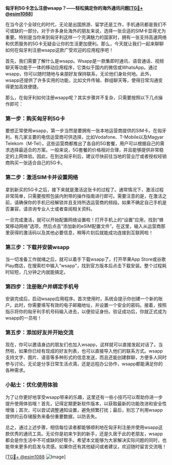 **匈牙利5G卡怎么注册wsapp？——轻松搞定你的海外通讯问题[[TG💪+ @esim1088](https://t.me/s/esim1088)]**

在当今这个全球化的时代，无论是出国旅游、留学还是工作，手机通讯都是我们不可或缺的一部分。对于许多身处海外的朋友来说，选择一张合适的SIM卡显得尤为重要。特别是当你来到匈牙利这样一个充满魅力的国家时，拥有一张支持高速网络和优质服务的5G卡无疑会让你的生活更加便利。那么，今天就让我们一起来聊聊如何在匈牙利注册wsapp这款广受欢迎的应用程序吧！

首先，我们需要了解什么是wsapp。Wsapp是一款集即时通讯、语音通话、视频聊天等功能于一体的移动应用程序，它类似于国内的微信或WhatsApp。通过wsapp，你可以随时随地与亲朋好友保持联系，无论他们身处何地。此外，wsapp还提供了许多实用的功能，比如文件传输、群组聊天等，使得日常沟通变得更加高效便捷。

那么，在匈牙利如何注册wsapp呢？其实步骤并不复杂，只需要按照以下几点操作即可：

### 第一步：购买匈牙利5G卡

要想正常使用wsapp，第一步当然是要拥有一张本地运营商提供的SIM卡。在匈牙利，有几家主要的电信运营商可供选择，比如Vodafone、T-Mobile以及Magyar Telekom（M-Tel）。这些运营商都推出了各自的5G套餐，用户可以根据自己的需求选择最适合的方案。一般来说，5G套餐的价格相对合理，并且能够提供非常稳定的上网体验。因此，在到达匈牙利后，建议尽快前往当地的营业厅或者授权经销商购买一张适合自己的5G卡。

### 第二步：激活SIM卡并设置网络

拿到新买的5G卡之后，接下来就是激活这张卡的过程了。通常情况下，激活过程非常简单，只需要按照包装内附带的操作指南进行即可。需要注意的是，在激活之前，请确保你的手机已经解锁并且支持所选运营商的频段。如果不确定自己手机是否兼容，请咨询专业人士或者查阅相关资料。

一旦完成激活，就可以开始配置网络设置啦！打开手机上的“设置”应用，找到“蜂窝移动网络”选项，然后点击“添加新的eSIM配置文件”。在这里，输入从运营商那里获得的激活码以及其他必要信息，稍等片刻后就能成功连接到互联网啦！

### 第三步：下载并安装wsapp

当一切准备工作就绪之后，就可以着手下载wsapp了。打开苹果App Store或谷歌Play商店，在搜索栏中输入“wsapp”，找到官方版本后点击下载安装。整个过程耗时较短，几分钟之内就能搞定。

### 第四步：注册账户并绑定手机号

安装完成后，启动wsapp应用程序。首次使用时，系统会提示你创建一个新的账户。此时，你需要填写有效的电子邮箱地址，并设置一个安全的密码。接着，按照指示将你的匈牙利手机号码输入进去，以便验证身份。验证成功后，你就正式成为wsapp的一员啦！

### 第五步：添加好友并开始交流

现在，你可以邀请身边的朋友们也加入wsapp，这样就可以直接发起对话了。当然啦，如果你已经有现成的好友列表，也可以直接导入他们的联系方式。wsapp支持文字、图片、语音等多种形式的信息发送，而且还能创建群聊，方便多人同时参与讨论。无论是分享日常生活点滴，还是远程办公协作，wsapp都能满足你的各种需求。

### 小贴士：优化使用体验

为了让你更好地享受wsapp带来的乐趣，这里还有一些小技巧可以帮助你进一步提升使用体验哦！首先，记得定期更新软件版本，以获取最新的功能改进和安全性增强；其次，可以尝试调整通知设置，避免频繁打扰；最后，别忘了利用wsapp提供的云存储服务来备份重要数据，以防丢失。

总之，通过上述步骤，相信每位读者都能够顺利地在匈牙利注册并使用wsapp这款优秀的通讯工具。无论你是初来乍到的新手，还是久居于此的老朋友，wsapp都会是你生活中不可或缺的好帮手。希望本文能够为大家解决实际问题的同时，也能带来更多的启发与灵感。如果你还有其他疑问或者建议，欢迎随时留言交流哦！

[[TG💪+ @esim1088](https://t.me/s/esim1088) ![Image](https://i.postimg.cc/4NQfJmqS/Snipaste-2025-05-13-00-14-12.png)]